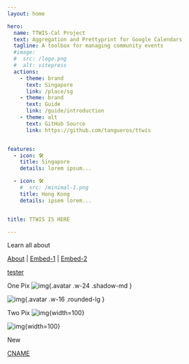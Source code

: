 ```yaml
---
layout: home

hero:
  name: TTWIS-Cal Project
  text: Aggregation and Prettyprint for Google Calendars
  tagline: A toolbox for managing community events
  #image:
  #  src: /logo.png
  #  alt: vitepress
  actions:
    - theme: brand
      text: Singapore
      link: /place/sg
    - theme: brand
      text: Guide
      link: /guide/introduction
    - theme: alt
      text: GitHub Source
      link: https://github.com/tangueros/ttwis


features:
  - icon: 🛠️
    title: Singapore
    details: lorem ipsum...

  - icon: 🛠️
    #  src: /minimal-1.png
    title: Hong Kong
    details: ipsem lorem...


title: TTWIS IS HERE

---
```

<div class="VPFeatures VPHomeFeatures">
<div class="container">

Learn all about

[About](/about)
|
[Embed-1](/embed/)
|
[Embed-2](/embed/index.html)

[tester](/tester/)

One Pix
![img](/pix/p.jpg){.avatar .w-24 .shadow-md }


![img](/pres/p1.jpg){.avatar .w-16 .rounded-lg }

Two Pix
![img](/pix/q.jpg){width=100}

![img](/pres/q1.jpg){width=100}


New

<!--![img](pathname:///minimal-1.jpg){width=100}-->


[CNAME](pathname:///CNAME)


</div></div>
